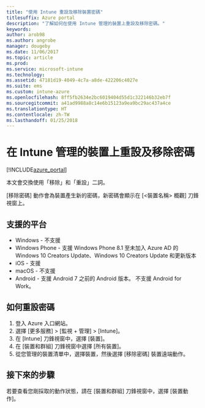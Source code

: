 ```yaml
---
title: "使用 Intune 重設及移除裝置密碼"
titlesuffix: Azure portal
description: "了解如何在使用 Intune 管理的裝置上重設及移除密碼。"
keywords: 
author: arob98
ms.author: angrobe
manager: dougeby
ms.date: 11/06/2017
ms.topic: article
ms.prod: 
ms.service: microsoft-intune
ms.technology: 
ms.assetid: 47181d19-4049-4c7a-a8de-422206c4027e
ms.suite: ems
ms.custom: intune-azure
ms.openlocfilehash: 8ff5fb2634e2bc6019404d55d1c322146b32eb7f
ms.sourcegitcommit: a41ad9988a8c14e6b15123a9ea9bc29ac437a4ce
ms.translationtype: HT
ms.contentlocale: zh-TW
ms.lasthandoff: 01/25/2018
---
```

# <a name="reset-and-remove-the-passcode-on-intune-managed-devices"></a>在 Intune 管理的裝置上重設及移除密碼


[!INCLUDE[azure_portal](./includes/azure_portal.md)]

本文會交換使用「移除」和「重設」二詞。

[移除密碼] 動作會為裝置產生新的密碼，新密碼會顯示在 [<裝置名稱> 概觀] 刀鋒視窗上。

## <a name="supported-platforms"></a>支援的平台

- Windows - 不支援
- Windows Phone - 支援 Windows Phone 8.1 至未加入 Azure AD 的 Windows 10 Creators Update、Windows 10 Creators Update 和更新版本
- iOS - 支援
- macOS - 不支援
- Android - 支援 Android 7 之前的 Android 版本。 不支援 Android for Work。

## <a name="how-to-reset-a-passcode"></a>如何重設密碼

1. 登入 Azure 入口網站。
2. 選擇 [更多服務]  >  [監視 + 管理]  >  [Intune]。
3. 在 [Intune] 刀鋒視窗中，選擇 [裝置]。
4. 在 [裝置和群組] 刀鋒視窗中選擇 [所有裝置]。
5. 從您管理的裝置清單中，選擇裝置，然後選擇 [移除密碼] 裝置遠端動作。

## <a name="next-steps"></a>接下來的步驟

若要查看您剛採取的動作狀態，請在 [裝置和群組] 刀鋒視窗中，選擇 [裝置動作]。
